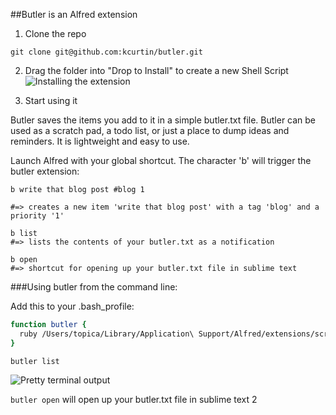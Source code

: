 ##Butler is an Alfred extension

1. Clone the repo

```git clone git@github.com:kcurtin/butler.git```

2. Drag the folder into "Drop to Install" to create a new Shell Script
![Installing the extension](alfred_preferences.png)

3. Start using it

Butler saves the items you add to it in a simple butler.txt file.
Butler can be used as a scratch pad, a todo list, or just a place to dump ideas and reminders. It is lightweight and easy to use.

Launch Alfred with your global shortcut. The character 'b' will trigger the butler extension:

```
b write that blog post #blog 1 

#=> creates a new item 'write that blog post' with a tag 'blog' and a priority '1'
```

```
b list
#=> lists the contents of your butler.txt as a notification
```

```
b open
#=> shortcut for opening up your butler.txt file in sublime text
```


###Using butler from the command line:

Add this to your .bash_profile:

```bash
function butler {
  ruby /Users/topica/Library/Application\ Support/Alfred/extensions/scripts/butler/butler.rb $@
}
```

```butler list```

![Pretty terminal output](http://cl.ly/image/0O3F1q1U3J3u)


```butler open```  will open up your butler.txt file in sublime text 2



